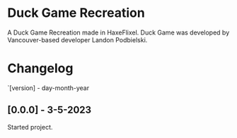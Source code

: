# Duck Game Recreation
 A Duck Game Recreation made in HaxeFlixel. Duck Game was developed by Vancouver-based developer Landon Podbielski.

# Changelog

`[version] - day-month-year

## [0.0.0] - 3-5-2023

Started project.